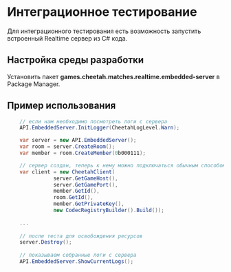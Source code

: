 # Интеграционное тестирование

Для интеграционного тестирования есть возможность запустить встроенный Realtime сервер из C# кода.

## Настройка среды разработки

Установить пакет **games.cheetah.matches.realtime.embedded-server** в Package Manager.

## Пример использования

```csharp
    // если нам необходимо посмотреть логи с сервера
    API.EmbeddedServer.InitLogger(CheetahLogLevel.Warn);

    var server = new API.EmbeddedServer();
    var room = server.CreateRoom();
    var member = room.CreateMember(0b000111);

    // сервер создан, теперь к нему можно подключаться обычным способом
    var client = new CheetahClient(
               server.GetGameHost(),
               server.GetGamePort(),
               member.GetId(),
               room.GetId(),
               member.GetPrivateKey(),
               new CodecRegistryBuilder().Build());
               
    ...
    
    // после теста для освобождения ресурсов
    server.Destroy();    
    
    // показываем собранные логи с сервера
    API.EmbeddedServer.ShowCurrentLogs();
```

